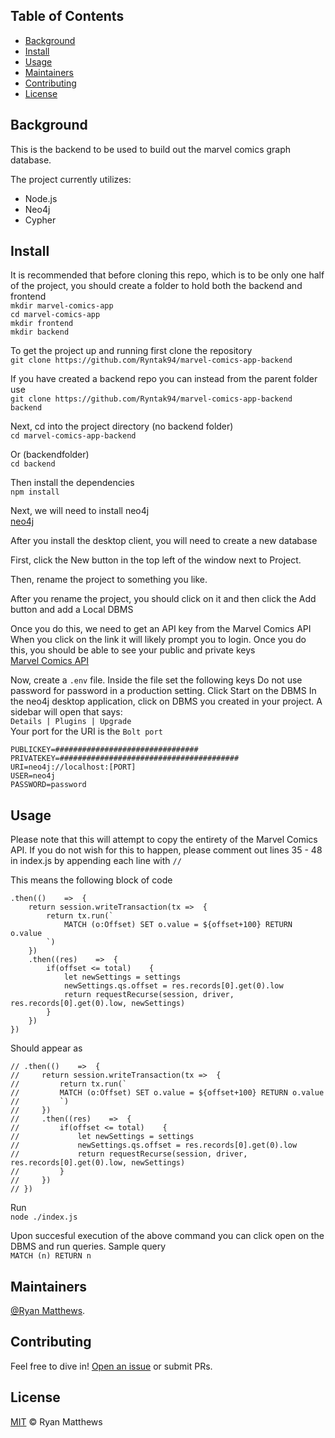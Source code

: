 ## Table of Contents

- [Background](#background)
- [Install](#install)
- [Usage](#usage)
- [Maintainers](#maintainers)
- [Contributing](#contributing)
- [License](#license)

## Background

This is the backend to be used to build out the marvel comics graph database.

The project currently utilizes:<br>
- Node.js
- Neo4j
- Cypher

## Install
It is recommended that before cloning this repo, which is to be only one half of the project, you should create a folder to hold both the backend and frontend<br>
`mkdir marvel-comics-app`<br>
`cd marvel-comics-app`<br>
`mkdir frontend`<br>
`mkdir backend`

To get the project up and running first clone the repository<br>
`git clone https://github.com/Ryntak94/marvel-comics-app-backend`

If you have created a backend repo you can instead from the parent folder use<br>
`git clone https://github.com/Ryntak94/marvel-comics-app-backend backend`

Next, cd into the project directory (no backend folder)<br>
`cd marvel-comics-app-backend`

Or (backendfolder)<br>
`cd backend`

Then install the dependencies<br>
`npm install`

Next, we will need to install neo4j<br>
[neo4j](https://neo4j.com/download/?ref=get-started-dropdown-cta)

After you install the desktop client, you will need to create a new database

First, click the New button in the top left of the window next to Project.

Then, rename the project to something you like.

After you rename the project, you should click on it and then click the Add button and add a Local DBMS

Once you do this, we need to get an API key from the Marvel Comics API
When you click on the link it will likely prompt you to login. Once you do this, you should be able to see your public and private keys<br>
[Marvel Comics API](https://developer.marvel.com/account)

Now, create a `.env` file. Inside the file set the following keys
Do not use password for password in a production setting.
Click Start on the DBMS
In the neo4j desktop application, click on DBMS you created in your project. A sidebar will open that says:<br>
`Details | Plugins | Upgrade`<br>
Your port for the URI is the `Bolt port`
```
PUBLICKEY=################################
PRIVATEKEY=########################################
URI=neo4j://localhost:[PORT]
USER=neo4j
PASSWORD=password
```

## Usage
Please note that this will attempt to copy the entirety of the Marvel Comics API.
If you do not wish for this to happen, please comment out lines 35 - 48 in index.js by appending each line with `//`

This means the following block of code
```
.then(()    =>  {
    return session.writeTransaction(tx =>  {
        return tx.run(`
            MATCH (o:Offset) SET o.value = ${offset+100} RETURN o.value
        `)
    })
    .then((res)    =>  {
        if(offset <= total)    {
            let newSettings = settings
            newSettings.qs.offset = res.records[0].get(0).low
            return requestRecurse(session, driver, res.records[0].get(0).low, newSettings)
        }
    })
})
```
Should appear as
```
// .then(()    =>  {
//     return session.writeTransaction(tx =>  {
//         return tx.run(`
//         MATCH (o:Offset) SET o.value = ${offset+100} RETURN o.value
//         `)
//     })
//     .then((res)    =>  {
//         if(offset <= total)    {
//             let newSettings = settings
//             newSettings.qs.offset = res.records[0].get(0).low
//             return requestRecurse(session, driver, res.records[0].get(0).low, newSettings)
//         }
//     })
// })
```
Run<br>
`node ./index.js`

Upon succesful execution of the above command you can click open on the DBMS and run queries.
Sample query<br>
`MATCH (n) RETURN n`


## Maintainers

[@Ryan Matthews](https://github.com/Ryntak94).

## Contributing

Feel free to dive in! [Open an issue](https://github.com/Ryntak94/marvel-comics-app-backend/issues/new) or submit PRs.


## License

[MIT](LICENSE) © Ryan Matthews